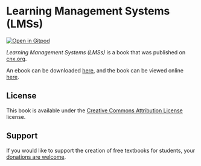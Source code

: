 # Learning Management Systems (LMSs)

[![Open in Gitpod](https://gitpod.io/button/open-in-gitpod.svg)](https://gitpod.io/from-referrer/)

_Learning Management Systems (LMSs)_ is a book that was published on [cnx.org](https://cnx.org/).

An ebook can be downloaded [here](https://github.com/cnx-user-books/cnxbook-learning-management-systems-lmss/releases/latest), and the book can be viewed online [here](https://github.com/cnx-user-books/cnxbook-learning-management-systems-lmss/releases/latest).

## License
This book is available under the [Creative Commons Attribution License](./LICENSE) license.

## Support
If you would like to support the creation of free textbooks for students, your [donations are welcome](https://riceconnect.rice.edu/donation/support-openstax-banner).
